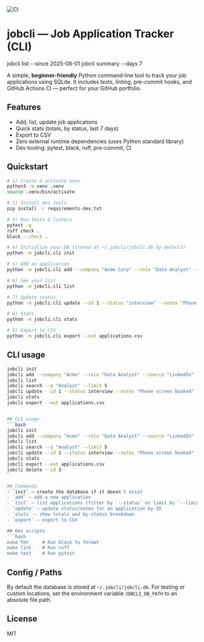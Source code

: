 ![CI](https://github.com/raghava0071/jobcli_starter/actions/workflows/ci.yml/badge.svg)

# jobcli — Job Application Tracker (CLI)
jobcli list --since 2025-08-01
jobcli summary --days 7

A simple, **beginner-friendly** Python command‑line tool to track your job applications using SQLite.
It includes tests, linting, pre-commit hooks, and GitHub Actions CI — perfect for your GitHub portfolio.

## Features
- Add, list, update job applications
- Quick stats (totals, by status, last 7 days)
- Export to CSV
- Zero external runtime dependencies (uses Python standard library)
- Dev tooling: pytest, black, ruff, pre-commit, CI

## Quickstart
```bash
# 1) Create & activate venv
python3 -m venv .venv
source .venv/bin/activate

# 2) Install dev tools
pip install -r requirements-dev.txt

# 3) Run tests & linters
pytest -q
ruff check .
black --check .

# 4) Initialize your DB (stored at ~/.jobcli/jobcli.db by default)
python -m jobcli.cli init

# 5) Add an application
python -m jobcli.cli add --company "Acme Corp" --role "Data Analyst" --source "LinkedIn"

# 6) See your list
python -m jobcli.cli list

# 7) Update status
python -m jobcli.cli update --id 1 --status "interview" --notes "Phone screen booked"

# 8) Stats
python -m jobcli.cli stats

# 9) Export to CSV
python -m jobcli.cli export --out applications.csv
```
## CLI usage

```bash
jobcli init
jobcli add --company "Acme" --role "Data Analyst" --source "LinkedIn"
jobcli list
jobcli search --q "Analyst" --limit 5
jobcli update --id 1 --status interview --notes "Phone screen booked"
jobcli stats
jobcli export --out applications.csv


## CLI usage
```bash
jobcli init
jobcli add --company "Acme" --role "Data Analyst" --source "LinkedIn"
jobcli list
jobcli search --q "Analyst" --limit 5
jobcli update --id 1 --status interview --notes "Phone screen booked"
jobcli stats
jobcli export --out applications.csv
jobcli delete --id 3


## Commands
- `init` — create the database if it doesn't exist
- `add` — add a new application
- `list` — list applications (filter by `--status` or limit by `--limit`)
- `update` — update status/notes for an application by ID
- `stats` — show totals and by-status breakdown
- `export` — export to CSV

## Dev scripts
```bash
make fmt     # Run black to format
make lint    # Run ruff
make test    # Run pytest
```

## Config / Paths
By default the database is stored at `~/.jobcli/jobcli.db`.
For testing or custom locations, set the environment variable `JOBCLI_DB_PATH` to an absolute file path.

## License
MIT
